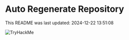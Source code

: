 # Auto Regenerate Repository

This README was last updated: 2024-12-22 13:51:08

 ![TryHackMe](https://tryhackme.com/badge/533634)